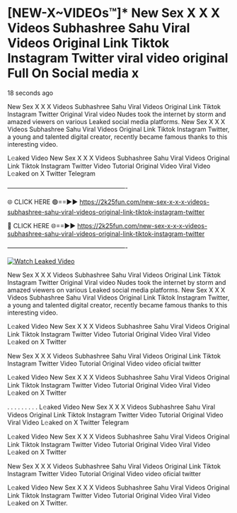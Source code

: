 # [NEW-X~VIDEOs™]* New Sex X X X Videos Subhashree Sahu Viral Videos Original Link Tiktok Instagram Twitter viral video original Full On Social media x

18 seconds ago

New Sex X X X Videos Subhashree Sahu Viral Videos Original Link Tiktok Instagram Twitter Original Viral video Nudes took the internet by storm and amazed viewers on various Leaked social media platforms. New Sex X X X Videos Subhashree Sahu Viral Videos Original Link Tiktok Instagram Twitter, a young and talented digital creator, recently became famous thanks to this interesting video.

L𝚎aked Video New Sex X X X Videos Subhashree Sahu Viral Videos Original Link Tiktok Instagram Twitter Video Tutorial Original Video Viral Video L𝚎aked on X Twitter Telegram

———————————————————-

🌐 CLICK HERE 🟢==►► https://2k25fun.com/new-sex-x-x-x-videos-subhashree-sahu-viral-videos-original-link-tiktok-instagram-twitter

🔴 CLICK HERE 🌐==►► https://2k25fun.com/new-sex-x-x-x-videos-subhashree-sahu-viral-videos-original-link-tiktok-instagram-twitter

———————————————————-

[![Watch Leaked Video](https://miro.medium.com/v2/resize:fit:828/format:webp/1*cilzJN44JGOrTw9NJCrNHA.gif "Watch Leaked Video")](https://2k25fun.com/new-sex-x-x-x-videos-subhashree-sahu-viral-videos-original-link-tiktok-instagram-twitter)

New Sex X X X Videos Subhashree Sahu Viral Videos Original Link Tiktok Instagram Twitter Original Viral video Nudes took the internet by storm and amazed viewers on various Leaked social media platforms. New Sex X X X Videos Subhashree Sahu Viral Videos Original Link Tiktok Instagram Twitter, a young and talented digital creator, recently became famous thanks to this interesting video.

L𝚎aked Video New Sex X X X Videos Subhashree Sahu Viral Videos Original Link Tiktok Instagram Twitter Video Tutorial Original Video Viral Video L𝚎aked on X Twitter

New Sex X X X Videos Subhashree Sahu Viral Videos Original Link Tiktok Instagram Twitter Video Tutorial Original Video video oficial twitter

L𝚎aked Video New Sex X X X Videos Subhashree Sahu Viral Videos Original Link Tiktok Instagram Twitter Video Tutorial Original Video Viral Video L𝚎aked on X Twitter

. . . . . . . . . L𝚎aked Video New Sex X X X Videos Subhashree Sahu Viral Videos Original Link Tiktok Instagram Twitter Video Tutorial Original Video Viral Video L𝚎aked on X Twitter Telegram

L𝚎aked Video New Sex X X X Videos Subhashree Sahu Viral Videos Original Link Tiktok Instagram Twitter Video Tutorial Original Video Viral Video L𝚎aked on X Twitter

New Sex X X X Videos Subhashree Sahu Viral Videos Original Link Tiktok Instagram Twitter Video Tutorial Original Video video oficial twitter

L𝚎aked Video New Sex X X X Videos Subhashree Sahu Viral Videos Original Link Tiktok Instagram Twitter Video Tutorial Original Video Viral Video L𝚎aked on X Twitter.